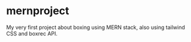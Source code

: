 # mernproject

My very first project about boxing using MERN stack, also using tailwind CSS and boxrec API.
